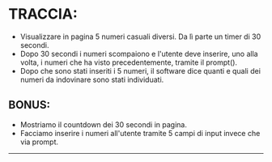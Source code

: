 # TRACCIA:
- Visualizzare in pagina 5 numeri casuali diversi. Da lì parte un timer di 30 secondi.
- Dopo 30 secondi i numeri scompaiono e l'utente deve inserire, uno alla volta, i numeri che ha visto precedentemente, tramite il prompt().
- Dopo che sono stati inseriti i 5 numeri, il software dice quanti e quali dei numeri da indovinare sono stati individuati.

## BONUS:
- Mostriamo il countdown dei 30 secondi in pagina.
- Facciamo inserire i numeri all'utente tramite 5 campi di input invece che via prompt.

<hr>